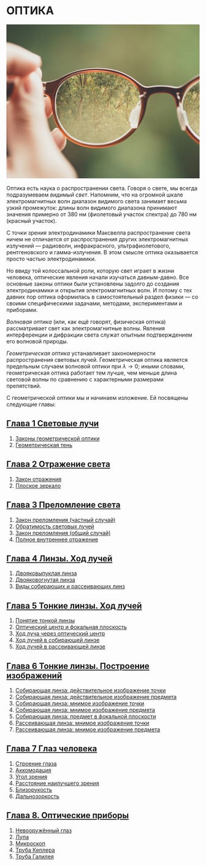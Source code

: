 # ОПТИКА
![3](/Photo/3.png)

Оптика есть наука о распространении света. Говоря о свете, мы всегда подразумеваем _видимый свет_. Напомним, что на огромной шкале электромагнитных волн диапазон видимого света занимает весьма узкий промежуток: длины волн видимого диапазона принимают значения примерно от 380 нм (фиолетовый участок спектра) до 780 нм (красный участок).

С точки зрения электродинамики Максвелла распространение света ничем не отличается от распространения других электромагнитных излучений — радиоволн, инфракрасного, ультрафиолетового, рентгеновского и гамма-излучения. В этом смысле оптика оказывается просто частью электродинамики.

Но ввиду той колоссальной роли, которую свет играет в жизни человека, оптические явления начали изучаться давным-давно. Все основные законы оптики были установлены задолго до создания электродинамики и открытия электромагнитных волн. И потому с тех давних пор оптика оформилась в самостоятельный раздел физики — со своими специфическими задачами, методами, экспериментами и приборами.

_Волновая оптика_ (или, как ещё говорят, физическая оптика) рассматривает свет как электромагнитные волны. Явления интерференции и дифракции света служат опытным подтверждением его волновой природы.

_Геометрическая оптика_ устанавливает закономерности распространения световых лучей. Геометрическая оптика является предельным случаем волновой оптики при $\lambda\to0$; иными словами, геометрическая оптика работает тем лучше, чем меньше длина световой волны по сравнению с характерными размерами препятствий.

С геометрической оптики мы и начинаем изложение. Ей посвящены следующие главы:

## [Глава 1 **Световые лучи**](/Световые%20лучи)
1. [Законы геометрической оптики](/Световые%20лучи/Законы%20геометрической%20оптики.md)
2. [Геометрическая тень](/Световые%20лучи/Геометрическая%20тень.md)
## [Глава 2 **Отражение света**](/Отражение%20света)
1. [Закон отражения](/Отражение%20света/Закон%20отражения.md)
2. [Плоское зеркало](/Отражение%20света/Плоское%20зеркало.md)
## [Глава 3 **Преломление света**](/Преломление%20света)
1. [Закон преломления (частный случай)](/Преломление%20света/Закон%20преломления%20(частный%20случай).md)
2. [Обратимость световых лучей](/Преломление%20света/Обратимость%20световых%20лучей.md)
3. [Закон преломления (общий случай)](/Преломление%20света/Закон%20преломления%20(общий%20случай).md)
4. [Полное внутреннее отражение](/Преломление%20света/Полное%20внутреннее%20отражение.md)
## [Глава 4 **Линзы. Ход лучей**](/Линзы.%20Ход%20лучей)
1. [Двояковыпуклая линза](/Линзы.%20Ход%20лучей/Двояковыпуклая%20линза.md)
2. [Двояковогнутая линза](/Линзы.%20Ход%20лучей/Двояковогнутая%20линза.md)
3. [Виды собирающих и рассеивающих линз](/Линзы.%20Ход%20лучей/Виды%20собирающих%20и%20рассеивающих%20линз.md)
## [Глава 5 **Тонкие линзы. Ход лучей**](/Тонкие%20линзы.%20Ход%20лучей)
1. [Понятие тонкой линзы](/Тонкие%20линзы.%20Ход%20лучей/Понятие%20тонкой%20линзы.md)
2. [Оптический центр и фокальная плоскость](/Тонкие%20линзы.%20Ход%20лучей/Оптический%20центр%20и%20фокальная%20плоскость.md)
3. [Ход луча через оптический центр](/Тонкие%20линзы.%20Ход%20лучей/Ход%20луча%20через%20оптический%20центр.md)
4. [Ход лучей в собирающей линзе](/Тонкие%20линзы.%20Ход%20лучей/Ход%20лучей%20в%20собирающей%20линзе.md)
5. [Ход лучей в рассеивающей линзе](/Тонкие%20линзы.%20Ход%20лучей/Ход%20лучей%20в%20рассеивающей%20линзе.md)
## [Глава 6 **Тонкие линзы. Построение изображений**](/Тонкие%20линзы.%20Построение%20изображений/README.md)
1. [Собирающая линза: действительное изображение точки](/Тонкие%20линзы.%20Построение%20изображений/Собирающая%20линза%3A%20действительное%20изображение%20точки.md)
2. [Собирающая линза: действительное изображение предмета](/Тонкие%20линзы.%20Построение%20изображений/Собирающая%20линза%3A%20действительное%20изображение%20предмета.md)
3. [Собирающая линза: мнимое изображение точки](/Тонкие%20линзы.%20Построение%20изображений/Собирающая%20линза%3A%20мнимое%20изображение%20точки.md)
4. [Собирающая линза: мнимое изображение предмета](/Тонкие%20линзы.%20Построение%20изображений/Собирающая%20линза%3A%20мнимое%20изображение%20предмета.md)
5. [Собирающая линза: предмет в фокальной плоскости](/Тонкие%20линзы.%20Построение%20изображений/Собирающая%20линза%3A%20предмет%20в%20фокальной%20плоскости.md)
6. [Рассеивающая линза: мнимое изображение точки](/Тонкие%20линзы.%20Построение%20изображений/Рассеивающая%20линза%3A%20мнимое%20изображение%20точки.md)
7. [Рассеивающая линза: мнимое изображение предмета](/Тонкие%20линзы.%20Построение%20изображений/Рассеивающая%20линза%3A%20мнимое%20изображение%20предмета.md)
## [Глава 7 **Глаз человека**](/Глаз%20человека)
1. [Строение глаза](/Глаз%20человека/Строение%20глаза.md)
2. [Аккомодация](/Глаз%20человека/Аккомодация.md)
3. [Угол зрения](/Глаз%20человека/Угол%20зрения.md)
4. [Расстояние наилучшего зрения](/Глаз%20человека/Расстояние%20наилучшего%20зрения.md)
5. [Близорукость](/Глаз%20человека/Близорукость.md)
6. [Дальнозоркость](/Глаз%20человека/Дальнозоркость.md)
## [Глава 8. Оптические приборы](/Оптические%20приборы)
1. [Невооружённый глаз](/Оптические%20приборы/Невооружённый%20глаз.md)
2. [Лупа](/Оптические%20приборы/Лупа.md)
3. [Микроскоп](/Оптические%20приборы/Микроскоп.md)
4. [Труба Кеплера](/Оптические%20приборы/Труба%20Кеплера.md)
5. [Труба Галилея](/Оптические%20приборы/Труба%20Галилея.md)
